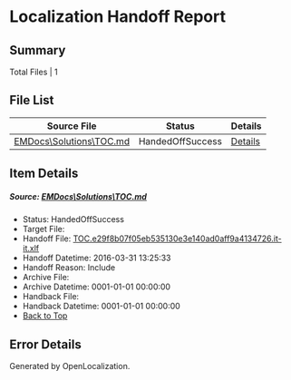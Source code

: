 # <a name='report-top'></a> Localization Handoff Report

## Summary
 Total Files | 1

## File List
 Source File | Status | Details 
 ----------- | ------ | ------- 
 [EMDocs\Solutions\TOC.md](https://github.com/Microsoft/EMDocs-pr/blob/da926bbd6a4877e9825acf25393ae33c40b391da/EMDocs/Solutions/TOC.md) | HandedOffSuccess | [Details](#31a3c671435aa2147cda55819a068bf7d0e24cc5323)

## Item Details
##### <a name='31a3c671435aa2147cda55819a068bf7d0e24cc5323'></a> Source: [EMDocs\Solutions\TOC.md](https://github.com/Microsoft/EMDocs-pr/blob/da926bbd6a4877e9825acf25393ae33c40b391da/EMDocs/Solutions/TOC.md)
* Status: HandedOffSuccess
* Target File: 
* Handoff File: [TOC.e29f8b07f05eb535130e3e140ad0aff9a4134726.it-it.xlf](https://github.com/Microsoft/EM.handoff/blob/e6f19351cb6ae3ebef43235114a7246fdcb6a0a0/ol-handoff/Microsoft/EMDocs-pr.it-it/master/TOC.e29f8b07f05eb535130e3e140ad0aff9a4134726.it-it.xlf)
* Handoff Datetime: 2016-03-31 13:25:33
* Handoff Reason: Include
* Archive File: 
* Archive Datetime: 0001-01-01 00:00:00
* Handback File: 
* Handback Datetime: 0001-01-01 00:00:00
* [Back to Top](#report-top)


## Error Details

Generated by OpenLocalization.
